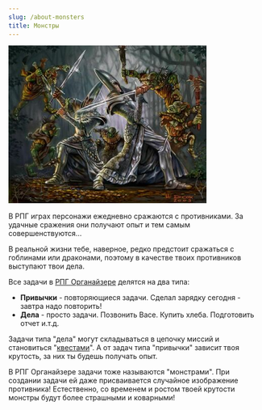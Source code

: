 ```yaml
---
slug: /about-monsters
title: Монстры
---
```


![](../../static/img/Монстры.jpg)

В РПГ играх персонажи ежедневно сражаются с противниками. За удачные сражения они получают опыт и тем самым совершенствуются…

В реальной жизни тебе, наверное, редко предстоит сражаться с гоблинами или драконами, поэтому в качестве твоих противников выступают твои дела.

Все задачи в [РПГ Органайзере](https://nerdistway.blogspot.ru/2013/07/mylife-rpg-organizer.html) делятся на два типа:

- **Привычки** - повторяющиеся задачи. Сделал зарядку сегодня - завтра надо повторить!
- **Дела** - просто задачи. Позвонить Васе. Купить хлеба. Подготовить отчет и.т.д.

Задачи типа "дела" могут складываться в цепочку миссий и становиться "[квестами](https://life-rpg-organizer.fandom.com/ru/wiki/Квесты)". А от задач типа "привычки" зависит твоя крутость, за них ты будешь получать опыт.

В РПГ Органайзере задачи тоже называются "монстрами". При создании задачи ей даже присваивается случайное изображение противника! Естественно, со временем и ростом твоей крутости монстры будут более страшными и коварными!